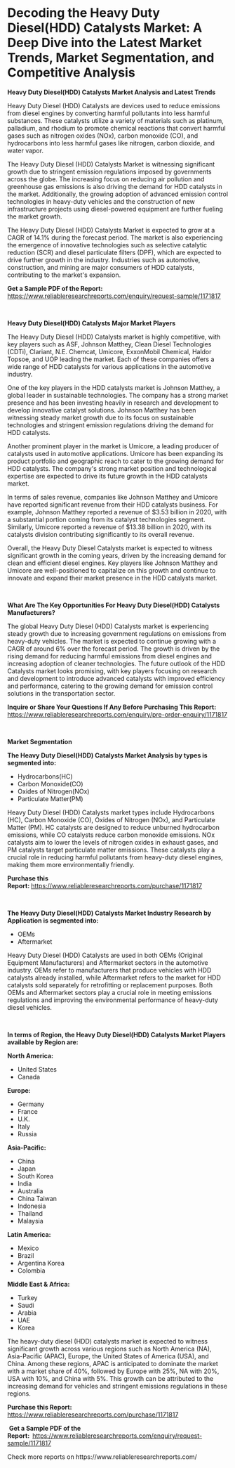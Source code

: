 <p><h1>Decoding the Heavy Duty Diesel(HDD) Catalysts Market: A Deep Dive into the Latest Market Trends, Market Segmentation, and Competitive Analysis</h1></p><p><strong>Heavy Duty Diesel(HDD) Catalysts Market Analysis and Latest Trends</strong></p>
<p><p>Heavy Duty Diesel (HDD) Catalysts are devices used to reduce emissions from diesel engines by converting harmful pollutants into less harmful substances. These catalysts utilize a variety of materials such as platinum, palladium, and rhodium to promote chemical reactions that convert harmful gases such as nitrogen oxides (NOx), carbon monoxide (CO), and hydrocarbons into less harmful gases like nitrogen, carbon dioxide, and water vapor.</p><p>The Heavy Duty Diesel (HDD) Catalysts Market is witnessing significant growth due to stringent emission regulations imposed by governments across the globe. The increasing focus on reducing air pollution and greenhouse gas emissions is also driving the demand for HDD catalysts in the market. Additionally, the growing adoption of advanced emission control technologies in heavy-duty vehicles and the construction of new infrastructure projects using diesel-powered equipment are further fueling the market growth.</p><p>The Heavy Duty Diesel (HDD) Catalysts Market is expected to grow at a CAGR of 14.1% during the forecast period. The market is also experiencing the emergence of innovative technologies such as selective catalytic reduction (SCR) and diesel particulate filters (DPF), which are expected to drive further growth in the industry. Industries such as automotive, construction, and mining are major consumers of HDD catalysts, contributing to the market's expansion.</p></p>
<p><strong>Get a Sample PDF of the Report:&nbsp;</strong> <a href="https://www.reliableresearchreports.com/enquiry/request-sample/1171817">https://www.reliableresearchreports.com/enquiry/request-sample/1171817</a></p>
<p>&nbsp;</p>
<p><strong>Heavy Duty Diesel(HDD) Catalysts Major Market Players</strong></p>
<p><p>The Heavy Duty Diesel (HDD) Catalysts market is highly competitive, with key players such as ASF, Johnson Matthey, Clean Diesel Technologies (CDTi), Clariant, N.E. Chemcat, Umicore, ExxonMobil Chemical, Haldor Topsoe, and UOP leading the market. Each of these companies offers a wide range of HDD catalysts for various applications in the automotive industry.</p><p>One of the key players in the HDD catalysts market is Johnson Matthey, a global leader in sustainable technologies. The company has a strong market presence and has been investing heavily in research and development to develop innovative catalyst solutions. Johnson Matthey has been witnessing steady market growth due to its focus on sustainable technologies and stringent emission regulations driving the demand for HDD catalysts.</p><p>Another prominent player in the market is Umicore, a leading producer of catalysts used in automotive applications. Umicore has been expanding its product portfolio and geographic reach to cater to the growing demand for HDD catalysts. The company's strong market position and technological expertise are expected to drive its future growth in the HDD catalysts market.</p><p>In terms of sales revenue, companies like Johnson Matthey and Umicore have reported significant revenue from their HDD catalysts business. For example, Johnson Matthey reported a revenue of $3.53 billion in 2020, with a substantial portion coming from its catalyst technologies segment. Similarly, Umicore reported a revenue of $13.38 billion in 2020, with its catalysts division contributing significantly to its overall revenue.</p><p>Overall, the Heavy Duty Diesel Catalysts market is expected to witness significant growth in the coming years, driven by the increasing demand for clean and efficient diesel engines. Key players like Johnson Matthey and Umicore are well-positioned to capitalize on this growth and continue to innovate and expand their market presence in the HDD catalysts market.</p></p>
<p>&nbsp;</p>
<p><strong>What Are The Key Opportunities For Heavy Duty Diesel(HDD) Catalysts Manufacturers?</strong></p>
<p><p>The global Heavy Duty Diesel (HDD) Catalysts market is experiencing steady growth due to increasing government regulations on emissions from heavy-duty vehicles. The market is expected to continue growing with a CAGR of around 6% over the forecast period. The growth is driven by the rising demand for reducing harmful emissions from diesel engines and increasing adoption of cleaner technologies. The future outlook of the HDD Catalysts market looks promising, with key players focusing on research and development to introduce advanced catalysts with improved efficiency and performance, catering to the growing demand for emission control solutions in the transportation sector.</p></p>
<p><strong>Inquire or Share Your Questions If Any Before Purchasing This Report:</strong> <a href="https://www.reliableresearchreports.com/enquiry/pre-order-enquiry/1171817">https://www.reliableresearchreports.com/enquiry/pre-order-enquiry/1171817</a></p>
<p>&nbsp;</p>
<p><strong>Market Segmentation</strong></p>
<p><strong>The Heavy Duty Diesel(HDD) Catalysts Market Analysis by types is segmented into:</strong></p>
<p><ul><li>Hydrocarbons(HC)</li><li>Carbon Monoxide(CO)</li><li>Oxides of Nitrogen(NOx)</li><li>Particulate Matter(PM)</li></ul></p>
<p><p>Heavy Duty Diesel (HDD) Catalysts market types include Hydrocarbons (HC), Carbon Monoxide (CO), Oxides of Nitrogen (NOx), and Particulate Matter (PM). HC catalysts are designed to reduce unburned hydrocarbon emissions, while CO catalysts reduce carbon monoxide emissions. NOx catalysts aim to lower the levels of nitrogen oxides in exhaust gases, and PM catalysts target particulate matter emissions. These catalysts play a crucial role in reducing harmful pollutants from heavy-duty diesel engines, making them more environmentally friendly.</p></p>
<p><strong>Purchase this Report:&nbsp;</strong><a href="https://www.reliableresearchreports.com/purchase/1171817">https://www.reliableresearchreports.com/purchase/1171817</a></p>
<p>&nbsp;</p>
<p><strong>The Heavy Duty Diesel(HDD) Catalysts Market Industry Research by Application is segmented into:</strong></p>
<p><ul><li>OEMs</li><li>Aftermarket</li></ul></p>
<p><p>Heavy Duty Diesel (HDD) Catalysts are used in both OEMs (Original Equipment Manufacturers) and Aftermarket sectors in the automotive industry. OEMs refer to manufacturers that produce vehicles with HDD catalysts already installed, while Aftermarket refers to the market for HDD catalysts sold separately for retrofitting or replacement purposes. Both OEMs and Aftermarket sectors play a crucial role in meeting emissions regulations and improving the environmental performance of heavy-duty diesel vehicles.</p></p>
<p>&nbsp;</p>
<p><strong>In terms of Region, the Heavy Duty Diesel(HDD) Catalysts Market Players available by Region are:</strong></p>
<p>
    <p> <strong> North America: </strong>
        <ul>
            <li>United States</li>
            <li>Canada</li>
        </ul>
        </p> 
    <p> <strong> Europe: </strong>
        <ul>
            <li>Germany</li>
            <li>France</li>
            <li>U.K.</li>
            <li>Italy</li>
            <li>Russia</li>
        </ul>
        </p> 
    <p> <strong> Asia-Pacific: </strong>
        <ul>
            <li>China</li>
            <li>Japan</li>
            <li>South Korea</li>
            <li>India</li>
            <li>Australia</li>
            <li>China Taiwan</li>
            <li>Indonesia</li>
            <li>Thailand</li>
            <li>Malaysia</li>
        </ul>
        </p> 
    <p> <strong> Latin America: </strong>
        <ul>
            <li>Mexico</li>
            <li>Brazil</li>
            <li>Argentina Korea</li>
            <li>Colombia</li>
        </ul>
        </p> 
    <p> <strong> Middle East & Africa: </strong>
        <ul>
            <li>Turkey</li>
            <li>Saudi</li>
            <li>Arabia</li>
            <li>UAE</li>
            <li>Korea</li>
        </ul>
    </p>
    </p>
<p><p>The heavy-duty diesel (HDD) catalysts market is expected to witness significant growth across various regions such as North America (NA), Asia-Pacific (APAC), Europe, the United States of America (USA), and China. Among these regions, APAC is anticipated to dominate the market with a market share of 40%, followed by Europe with 25%, NA with 20%, USA with 10%, and China with 5%. This growth can be attributed to the increasing demand for vehicles and stringent emissions regulations in these regions.</p></p>
<p><strong>Purchase this Report: </strong><a href="https://www.reliableresearchreports.com/purchase/1171817">https://www.reliableresearchreports.com/purchase/1171817</a></p>
<p>&nbsp;<strong>Get a Sample PDF of the Report:&nbsp;&nbsp;</strong><a href="https://www.reliableresearchreports.com/enquiry/request-sample/1171817">https://www.reliableresearchreports.com/enquiry/request-sample/1171817</a></p>
<p><strong></strong></p>
<p>Check more reports on https://www.reliableresearchreports.com/</p>